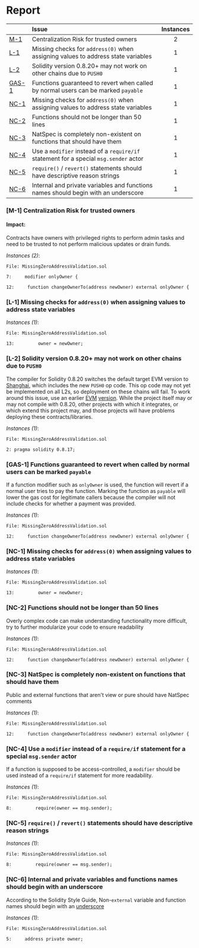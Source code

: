 # Report

| |Issue|Instances|
|-|:-|:-:|
| [M-1](#M-1) | Centralization Risk for trusted owners | 2 |
| [L-1](#L-1) | Missing checks for `address(0)` when assigning values to address state variables | 1 |
| [L-2](#L-2) | Solidity version 0.8.20+ may not work on other chains due to `PUSH0` | 1 |
| [GAS-1](#GAS-1) | Functions guaranteed to revert when called by normal users can be marked `payable` | 1 |
| [NC-1](#NC-1) | Missing checks for `address(0)` when assigning values to address state variables | 1 |
| [NC-2](#NC-2) | Functions should not be longer than 50 lines | 1 |
| [NC-3](#NC-3) | NatSpec is completely non-existent on functions that should have them | 1 |
| [NC-4](#NC-4) | Use a `modifier` instead of a `require/if` statement for a special `msg.sender` actor | 1 |
| [NC-5](#NC-5) | `require()` / `revert()` statements should have descriptive reason strings | 1 |
| [NC-6](#NC-6) | Internal and private variables and functions names should begin with an underscore | 1 |



### <a name="M-1"></a>[M-1] Centralization Risk for trusted owners

#### Impact:
Contracts have owners with privileged rights to perform admin tasks and need to be trusted to not perform malicious updates or drain funds.

*Instances (2)*:
```solidity
File: MissingZeroAddressValidation.sol

7:     modifier onlyOwner {

12:     function changeOwnerTo(address newOwner) external onlyOwner {

```

### <a name="L-1"></a>[L-1] Missing checks for `address(0)` when assigning values to address state variables

*Instances (1)*:
```solidity
File: MissingZeroAddressValidation.sol

13:         owner = newOwner;

```

### <a name="L-2"></a>[L-2] Solidity version 0.8.20+ may not work on other chains due to `PUSH0`
The compiler for Solidity 0.8.20 switches the default target EVM version to [Shanghai](https://blog.soliditylang.org/2023/05/10/solidity-0.8.20-release-announcement/#important-note), which includes the new `PUSH0` op code. This op code may not yet be implemented on all L2s, so deployment on these chains will fail. To work around this issue, use an earlier [EVM](https://docs.soliditylang.org/en/v0.8.20/using-the-compiler.html?ref=zaryabs.com#setting-the-evm-version-to-target) [version](https://book.getfoundry.sh/reference/config/solidity-compiler#evm_version). While the project itself may or may not compile with 0.8.20, other projects with which it integrates, or which extend this project may, and those projects will have problems deploying these contracts/libraries.

*Instances (1)*:
```solidity
File: MissingZeroAddressValidation.sol

2: pragma solidity 0.8.17;

```

### <a name="GAS-1"></a>[GAS-1] Functions guaranteed to revert when called by normal users can be marked `payable`
If a function modifier such as `onlyOwner` is used, the function will revert if a normal user tries to pay the function. Marking the function as `payable` will lower the gas cost for legitimate callers because the compiler will not include checks for whether a payment was provided.

*Instances (1)*:
```solidity
File: MissingZeroAddressValidation.sol

12:     function changeOwnerTo(address newOwner) external onlyOwner {

```

### <a name="NC-1"></a>[NC-1] Missing checks for `address(0)` when assigning values to address state variables

*Instances (1)*:
```solidity
File: MissingZeroAddressValidation.sol

13:         owner = newOwner;

```

### <a name="NC-2"></a>[NC-2] Functions should not be longer than 50 lines
Overly complex code can make understanding functionality more difficult, try to further modularize your code to ensure readability 

*Instances (1)*:
```solidity
File: MissingZeroAddressValidation.sol

12:     function changeOwnerTo(address newOwner) external onlyOwner {

```

### <a name="NC-3"></a>[NC-3] NatSpec is completely non-existent on functions that should have them
Public and external functions that aren't view or pure should have NatSpec comments

*Instances (1)*:
```solidity
File: MissingZeroAddressValidation.sol

12:     function changeOwnerTo(address newOwner) external onlyOwner {

```

### <a name="NC-4"></a>[NC-4] Use a `modifier` instead of a `require/if` statement for a special `msg.sender` actor
If a function is supposed to be access-controlled, a `modifier` should be used instead of a `require/if` statement for more readability.

*Instances (1)*:
```solidity
File: MissingZeroAddressValidation.sol

8:         require(owner == msg.sender);

```

### <a name="NC-5"></a>[NC-5] `require()` / `revert()` statements should have descriptive reason strings

*Instances (1)*:
```solidity
File: MissingZeroAddressValidation.sol

8:         require(owner == msg.sender);

```

### <a name="NC-6"></a>[NC-6] Internal and private variables and functions names should begin with an underscore
According to the Solidity Style Guide, Non-`external` variable and function names should begin with an [underscore](https://docs.soliditylang.org/en/latest/style-guide.html#underscore-prefix-for-non-external-functions-and-variables)

*Instances (1)*:
```solidity
File: MissingZeroAddressValidation.sol

5:     address private owner;

```


